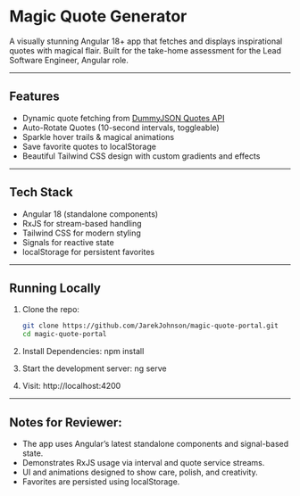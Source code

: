 # Magic Quote Generator

A visually stunning Angular 18+ app that fetches and displays inspirational quotes with magical flair. Built for the take-home assessment for the Lead Software Engineer, Angular role.

---

## Features

- Dynamic quote fetching from [DummyJSON Quotes API](https://dummyjson.com/quotes/random)
- Auto-Rotate Quotes (10-second intervals, toggleable)
- Sparkle hover trails & magical animations
- Save favorite quotes to localStorage
- Beautiful Tailwind CSS design with custom gradients and effects

---

## Tech Stack

- Angular 18 (standalone components)
- RxJS for stream-based handling
- Tailwind CSS for modern styling
- Signals for reactive state
- localStorage for persistent favorites

---

## Running Locally

1. Clone the repo:
   ```bash
   git clone https://github.com/JarekJohnson/magic-quote-portal.git
   cd magic-quote-portal
   ```
2. Install Dependencies:
   npm install

3. Start the development server:
   ng serve

4. Visit: http://localhost:4200

---

## Notes for Reviewer:

- The app uses Angular’s latest standalone components and signal-based state.
- Demonstrates RxJS usage via interval and quote service streams.
- UI and animations designed to show care, polish, and creativity.
- Favorites are persisted using localStorage.

